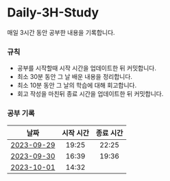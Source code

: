 # Daily-3H-Study
매일 3시간 동안 공부한 내용을 기록합니다.


### 규칙

- 공부를 시작할때 시작 시간을 업데이트한 뒤 커밋합니다.
- 최소 30분 동안 그 날 배운 내용을 정리합니다.
- 최소 10분 동안 그 날의 학습에 대해 회고합니다.
- 회고 작성을 마친뒤 종료 시간을 업데이트한 뒤 커밋합니다.



### 공부 기록

| 날짜 | 시작 시간 | 종료 시간 |
| :-: | :-: | :-: |
| [2023-09-29](./2023-09-29.md) | 19:25 | 22:25 |
| [2023-09-30](./2023-09-30.md) | 16:39 | 19:36 |
| [2023-10-01](./2023-10-01.md) | 14:32 | |